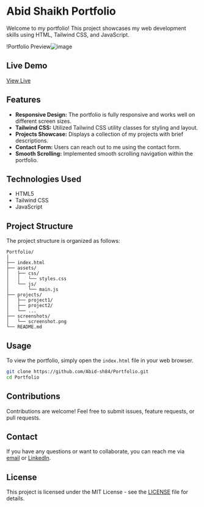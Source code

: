 

# Abid Shaikh Portfolio

Welcome to my portfolio! This project showcases my web development skills using HTML, Tailwind CSS, and JavaScript.

!Portfolio Preview![image](https://github.com/Abid-sh84/Portfolio/assets/147331189/4df14a47-65f1-4b46-aa61-a77e7102369c)


## Live Demo

[View Live](https://shkabid.netlify.app/)

## Features

- **Responsive Design:** The portfolio is fully responsive and works well on different screen sizes.
- **Tailwind CSS:** Utilized Tailwind CSS utility classes for styling and layout.
- **Projects Showcase:** Displays a collection of my projects with brief descriptions.
- **Contact Form:** Users can reach out to me using the contact form.
- **Smooth Scrolling:** Implemented smooth scrolling navigation within the portfolio.

## Technologies Used

- HTML5
- Tailwind CSS
- JavaScript

## Project Structure

The project structure is organized as follows:

```
Portfolio/
│
├── index.html
├── assets/
│   ├── css/
│   │   └── styles.css
│   └── js/
│       └── main.js
├── projects/
│   ├── project1/
│   ├── project2/
│   └── ...
├── screenshots/
│   └── screenshot.png
└── README.md
```

## Usage

To view the portfolio, simply open the `index.html` file in your web browser.

```bash
git clone https://github.com/Abid-sh84/Portfolio.git
cd Portfolio
```

## Contributions

Contributions are welcome! Feel free to submit issues, feature requests, or pull requests.

## Contact

If you have any questions or want to collaborate, you can reach me via [email](mailto:shaikhabid8440@gmail.com) or [LinkedIn](https://www.linkedin.com/in/mohd-abid-shaikh-a3738328b/).

## License

This project is licensed under the MIT License - see the [LICENSE](LICENSE) file for details.



